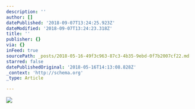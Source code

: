 ```yaml
---
description: ''
author: []
datePublished: '2018-09-07T13:24:25.923Z'
dateModified: '2018-09-07T13:24:23.318Z'
title: ''
publisher: {}
via: {}
inFeed: true
sourcePath: _posts/2018-05-16-49f3c963-87c3-4b35-9ebd-0f7b2007cf22.md
starred: false
datePublishedOriginal: '2018-05-16T14:13:08.828Z'
_context: 'http://schema.org'
_type: Article

---
```

![](https://the-grid-user-content.s3-us-west-2.amazonaws.com/5c134c08-02b7-41bf-a377-83f2379b8cfe.jpg)